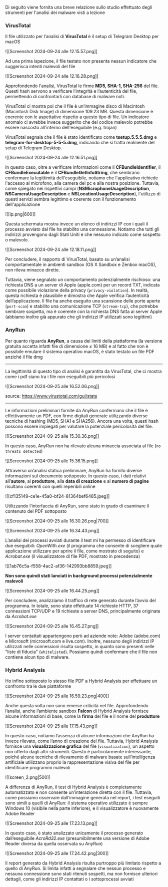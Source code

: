 
Di seguito viene fornita una breve relazione sullo studio effettuato degli strumenti per l'analisi dei malware visti a lezione

### VirusTotal

Il file utilizzato per l’analisi di **VirusTotal** è il setup di Telegram Desktop per macOS

![[Screenshot 2024-09-24 alle 12.15.57.png]]


Ad una prima ispezione, il file testato non presenta nessun indicatore che suggerisca intenti malevoli del file 


![[Screenshot 2024-09-24 alle 12.16.28.png]]

Approfondendo l'analisi, VirusTotal le firme **MD5, SHA-1, SHA-256** del file. Questi hash servono a verificare l’integrità e l’autenticità del file, permettendo di confrontarli con database di malware noti.

VirusTotal ci mostra poi che il file è un’immagine disco di Macintosh (Macintosh Disk Image) di  dimensione 109.23 MB. Questa dimensione è coerente con le aspettative rispetto a questo tipo di file. Un indicatore anomalo ci avrebbe invece suggerito che del codice malevolo potrebbe essere nascosto all'interno dell'eseguibile (e.g. trojan)

VirusTotal segnala che il file è stato identificato come **tsetup.5.5.5.dmg** e **telegram-for-desktop-5-5-5.dmg**, indicando che si tratta realmente del setup di Telegram Desktop.


![[Screenshot 2024-09-24 alle 12.16.51.png]]

In questo caso, oltre a verificare informazioni come il **CFBundleIdentifier**, il **CFBundleExecutable** e il **CFBundleGetInfoString**, che sembrano confermare la legittimità dell'eseguibile, notiamo che l'applicativo richiede l'accesso al microfono, alla camera del pc e alla nostra posizione. Tuttavia, come spiegato nei rispettivi campi (**NSMicrophoneUsageDescription**, **NSCameraUsageDescription** e **NSLocationUsageDescription**), l'utilizzo di questi servizi sembra legittimo e coerente con il funzionamento dell'applicazione

![[ip.png|600]]

Questa schermata mostra invece un elenco di indirizzi IP con i quali il processo avviato dal file ha stabilito una connessione. Notiamo che tutti gli indirizzi provengono dagli Stati Uniti e che nessuno indicato come sospetto o malevolo.


![[Screenshot 2024-09-24 alle 12.18.11.png]]


Per concludere, il rapporto di VirusTotal, basato su un’analisi comportamentale in ambienti sandbox (OS X Sandbox e Zenbox macOS), non rileva minacce dirette.

Tuttavia, viene segnalato un comportamento potenzialmente rischioso: una richiesta DNS a un server di Apple (apple.com) per un record TXT, indicata come possibile violazione della privacy  (`privacy-violation`). In realtà, questa richiesta è plausibile e dimostra che Apple verifica l’autenticità dell’applicazione. Il file ha anche eseguito una scansione delle porte aperte (`port-scan`)  e stabilito una comunicazione TCP  (`stream-tcp`), che potrebbe sembrare sospetta, ma è coerente con la richiesta DNS fatta ai server Apple (abbiamo inoltre già appurato che gli indirizzi IP utilizzati sono legittimi)


### AnyRun

Per quanto riguarda **AnyRun**, a causa dei limiti della piattaforma (la versione gratuita accetta infatti file di dimensione $\le$ 16 MB) e al fatto che non è possibile emulare il sistema operativo macOS, è stato testato un file PDF anziché il file dmg

---

La legittimità di questo tipo di analisi è garantita da VirusTotal, che ci mostra come i pdf siano tra i file non eseguibili più pericolosi

![[Screenshot 2024-09-25 alle 16.52.06.png]]

source: https://www.virustotal.com/gui/stats

---

Le informazioni preliminari fornite da AnyRun confermano che il file è effettivamente un PDF, con firme digitali generate utilizzando diverse tecniche di hashing (MD5, SHA1 e SHA256). Ancora una volta, questi hash possono essere impiegati per valutare la potenziale pericolosità del file.

![[Screenshot 2024-09-25 alle 15.30.36.png]]



In questo caso, AnyRun non ha rilevato alcuna minaccia associata al file (`no threats detected`)


![[Screenshot 2024-09-25 alle 15.36.15.png]]


Attraverso un’analisi statica preliminare, AnyRun ha fornito diverse informazioni sul documento sottoposto. In questo caso, i dati relativi all’**autore**, al **produttore**, alla **data di creazione** e al **numero di pagine** risultano coerenti con quelli reperibili online


![[cf135149-ce1e-45a0-bf24-81364bef6485.jpeg]]

Utilizzando l’interfaccia di AnyRun, sono stato in grado di esaminare il contenuto del PDF sottoposto


![[Screenshot 2024-09-25 alle 16.30.26.png|700]]

![[Screenshot 2024-09-25 alle 16.34.43.png]]

L’analisi dei processi avviati durante il test mi ha permesso di identificare due eseguibili: _OpenWith.exe_ (il programma che consente di scegliere quale applicazione utilizzare per aprire il file, come mostrato di seguito) e _Acrobat.exe_ (il visualizzatore di file PDF, mostrato in precedenza)

![[1ab76c5a-f558-4ac2-af36-142993bb8859.jpeg]]

**Non sono quindi stati lanciati in background processi potenzialmente malevoli**

![[Screenshot 2024-09-25 alle 16.44.25.png]]


Per concludere, analizziamo il traffico di rete generato durante l’avvio del programma. In totale, sono state effettuate 14 richieste HTTP, 37 connessioni TCP/UDP e 19 richieste a server DNS, principalmente originate da _Acrobat.exe_


![[Screenshot 2024-09-25 alle 16.45.27.png]]

I server contattati appartengono però ad aziende note: Adobe (adobe.com) e Microsoft (microsoft.com e live.com). Inoltre, nessuno degli indirizzi IP utilizzati nelle connessioni risulta sospetto, in quanto sono presenti nelle "liste di fiducia" (`whitelisted`). Possiamo quindi confermare che il file non contiene alcun tipo di malware.

### Hybrid Analysis

Ho infine sottoposto lo stesso file PDF a Hybrid Analysis per effettuare un confronto tra le due piattaforme

![[Screenshot 2024-09-25 alle 16.59.23.png|400]]

Anche questa volta non sono emerse criticità nel file. Approfondendo l’analisi, anche l’ambiente sandbox **Falcon** di Hybrid Analysis fornisce alcune informazioni di base, come la **firma** del file e il nome del **produttore**

![[Screenshot 2024-09-25 alle 17.15.43.png]]

In questo caso, notiamo l’assenza di alcune informazioni che AnyRun ha invece rilevato, come l’anno di creazione del file. Tuttavia, Hybrid Analysis fornisce una **visualizzazione grafica** del file (`visualization`), un aspetto non offerto dagli altri strumenti. Questo è particolarmente interessante, poiché alcune tecniche di rilevamento di malware basate sull’intelligenza artificiale utilizzano proprio la rappresentazione visiva del file per identificare programmi malevoli

![[screen_2.png|500]]

A differenza di AnyRun, il test di Hybrid Analysis è completamente automatizzato e non consente un’interazione diretta con il file. Tuttavia, come possiamo osservare dall’immagine generata nel report, i test eseguiti sono simili a quelli di AnyRun: il sistema operativo utilizzato è sempre Windows 10 (visibile nella parte inferiore), e il visualizzatore è nuovamente Adobe Reader

![[Screenshot 2024-09-25 alle 17.23.13.png]]

In questo caso, è stato analizzato unicamente il processo generato dall’eseguibile _AcroRd32.exe_ (presumibilmente una versione di Adobe Reader diversa da quella osservata su AnyRun)

![[Screenshot 2024-09-25 alle 17.24.42.png|300]]

Il report generato da Hybrid Analysis risulta purtroppo più limitato rispetto a quello di AnyRun. Si limita infatti a segnalare che nessun processo e nessuna connessione sono stati ritenuti sospetti, ma non fornisce ulteriori dettagli, come gli indirizzi IP contattati o i sottoprocessi avviati
